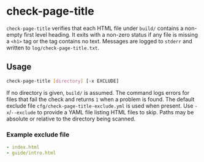 # check-page-title

`check-page-title` verifies that each HTML file under `build/` contains a
non-empty first level heading. It exits with a non-zero status if any file
is missing a `<h1>` tag or the tag contains no text. Messages are logged
to `stderr` and written to `log/check-page-title.txt`.

## Usage

```bash
check-page-title [directory] [-x EXCLUDE]
```

If no directory is given, `build/` is assumed. The command logs errors for
files that fail the check and returns `1` when a problem is found. The
default exclude file `cfg/check-page-title-exclude.yml` is used when
present. Use `-x`/`--exclude` to provide a YAML file listing HTML files to
skip. Paths may be absolute or relative to the directory being scanned.

### Example exclude file

```yaml
- index.html
- guide/intro.html
```
